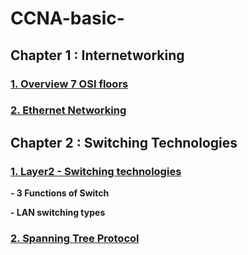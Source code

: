 # CCNA-basic-
## Chapter 1 : Internetworking
### [1. Overview 7 OSI floors](https://github.com/Skyaknt/CCNA-basic-/blob/master/Tong%20quan%20ve%207%20tang%20OSI.md)

### [2. Ethernet Networking](https://github.com/Skyaknt/CCNA-basic-/blob/master/Ethernet%20Networking.md)

## Chapter 2 : Switching Technologies

### [1. Layer2 - Switching technologies](https://github.com/Skyaknt/CCNA-basic-/blob/master/Switching%20Technologies.md)

  **- 3 Functions of Switch**
  
  **- LAN switching types**
  
### [2. Spanning Tree Protocol](https://github.com/Skyaknt/CCNA-basic-/blob/master/Spanning%20Tree%20Protocol.md)
